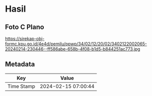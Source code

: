 # Hasil

## Foto C Plano

https://sirekap-obj-formc.kpu.go.id/4e4d/pemilu/ppwp/34/02/12/20/02/3402122002065-20240214-230446--ff586abe-658b-4f08-b1d5-b844251ac773.jpg


## Metadata

| Key        | Value               |
| ---------- | ------------------- |
| Time Stamp | 2024-02-15 07:00:44 |



